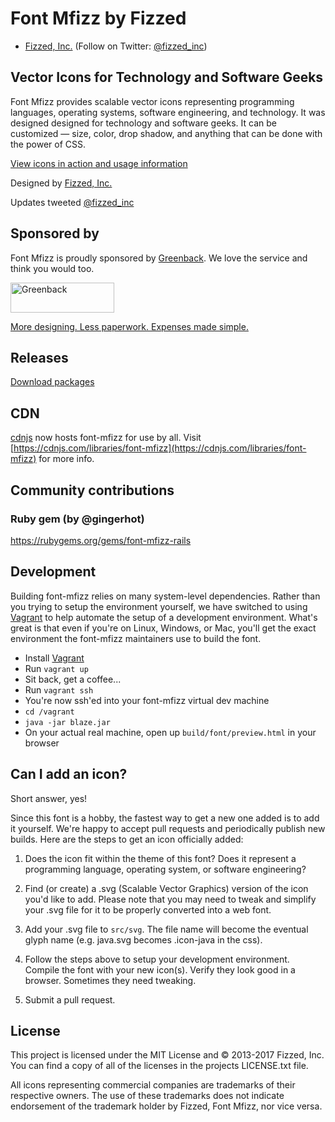 Font Mfizz by Fizzed
=======================================

 - [Fizzed, Inc.](http://fizzed.com) (Follow on Twitter: [@fizzed_inc](http://twitter.com/fizzed_inc))

## Vector Icons for Technology and Software Geeks

Font Mfizz provides scalable vector icons representing programming languages,
operating systems, software engineering, and technology. It was designed designed
for technology and software geeks. It can be customized — size, color, drop shadow,
and anything that can be done with the power of CSS.

[View icons in action and usage information](http://fizzed.com/oss/font-mfizz)

Designed by [Fizzed, Inc.](http://fizzed.com/)

Updates tweeted [@fizzed_inc](http://twitter.com/fizzed_inc)

## Sponsored by

Font Mfizz is proudly sponsored by <a href="https://www.greenback.com">Greenback</a>.  We love the service and think you would too.

<a href="https://www.greenback.com?utm_source=github.com&utm_medium=sponsorship&utm_campaign=fizzed-font-mfizz" title="Greenback - Expenses made simple"><img src="https://www.greenback.com/assets/images/logo-greenback.png" height="48" width="166" alt="Greenback"></a>

<a href="https://www.greenback.com?utm_source=github.com&utm_medium=sponsorship&utm_campaign=fizzed-font-mfizz" title="Greenback - Expenses made simple">More designing. Less paperwork. Expenses made simple.</a>

## Releases

[Download packages](https://github.com/fizzed/font-mfizz/releases)

## CDN

[cdnjs](https://cdnjs.com) now hosts font-mfizz for use by all. Visit [https://cdnjs.com/libraries/font-mfizz](https://cdnjs.com/libraries/font-mfizz) for more info.

## Community contributions

### Ruby gem (by @gingerhot)
https://rubygems.org/gems/font-mfizz-rails

## Development

Building font-mfizz relies on many system-level dependencies.  Rather than you
trying to setup the environment yourself, we have switched to using
[Vagrant](https://www.vagrantup.com/) to help automate the setup of a development environment.
What's great is that even if you're on Linux, Windows, or Mac, you'll get the exact
environment the font-mfizz maintainers use to build the font.

 * Install [Vagrant](https://www.vagrantup.com/)
 * Run `vagrant up`
 * Sit back, get a coffee...
 * Run `vagrant ssh`
 * You're now ssh'ed into your font-mfizz virtual dev machine
 * `cd /vagrant`
 * `java -jar blaze.jar`
 * On your actual real machine, open up `build/font/preview.html` in your browser

## Can I add an icon?

Short answer, yes!

Since this font is a hobby, the fastest way to get a new one added is to add it
yourself.  We're happy to accept pull requests and periodically publish new builds. 
Here are the steps to get an icon officially added:

1. Does the icon fit within the theme of this font?  Does it represent a programming language,
operating system, or software engineering?

2. Find (or create) a .svg (Scalable Vector Graphics) version of the icon you'd like to add.
Please note that you may need to tweak and simplify your .svg file for it to be properly
converted into a web font.

3. Add your .svg file to `src/svg`. The file name will become the eventual glyph name (e.g. java.svg
becomes .icon-java in the css).

4. Follow the steps above to setup your development environment.  Compile the font with your
   new icon(s).  Verify they look good in a browser.  Sometimes they need tweaking.

5. Submit a pull request.

## License

This project is licensed under the MIT License and © 2013-2017 Fizzed, Inc. You can find a copy of
all of the licenses in the projects LICENSE.txt file.

All icons representing commercial companies are trademarks of their respective owners. The use of
these trademarks does not indicate endorsement of the trademark holder by Fizzed, Font Mfizz, nor
vice versa.
